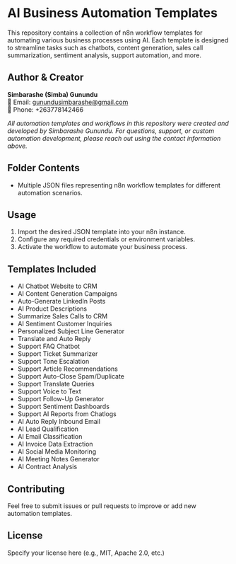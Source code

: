 # AI Business Automation Templates

This repository contains a collection of n8n workflow templates for automating various business processes using AI. Each template is designed to streamline tasks such as chatbots, content generation, sales call summarization, sentiment analysis, support automation, and more.

## Author & Creator
**Simbarashe (Simba) Gunundu**  
📧 Email: gunundusimbarashe@gmail.com  
📱 Phone: +263778142466  

*All automation templates and workflows in this repository were created and developed by Simbarashe Gunundu. For questions, support, or custom automation development, please reach out using the contact information above.*

## Folder Contents
- Multiple JSON files representing n8n workflow templates for different automation scenarios.

## Usage
1. Import the desired JSON template into your n8n instance.
2. Configure any required credentials or environment variables.
3. Activate the workflow to automate your business process.

## Templates Included
- AI Chatbot Website to CRM
- AI Content Generation Campaigns
- Auto-Generate LinkedIn Posts
- AI Product Descriptions
- Summarize Sales Calls to CRM
- AI Sentiment Customer Inquiries
- Personalized Subject Line Generator
- Translate and Auto Reply
- Support FAQ Chatbot
- Support Ticket Summarizer
- Support Tone Escalation
- Support Article Recommendations
- Support Auto-Close Spam/Duplicate
- Support Translate Queries
- Support Voice to Text
- Support Follow-Up Generator
- Support Sentiment Dashboards
- Support AI Reports from Chatlogs
- AI Auto Reply Inbound Email
- AI Lead Qualification
- AI Email Classification
- AI Invoice Data Extraction
- AI Social Media Monitoring
- AI Meeting Notes Generator
- AI Contract Analysis

## Contributing
Feel free to submit issues or pull requests to improve or add new automation templates.

## License
Specify your license here (e.g., MIT, Apache 2.0, etc.)

